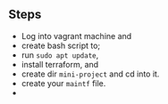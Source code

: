 ## Steps 

- Log into vagrant machine and 
- create bash script to; 
- run `sudo apt update`, 
- install terraform, and 
- create dir `mini-project` and cd into it. 
- create your `maintf` file. 
- 

